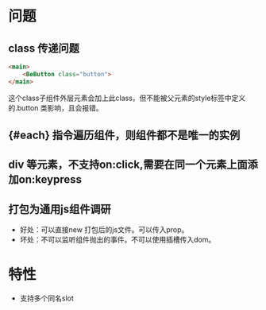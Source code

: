 # 问题
## class 传递问题
```html
<main>
    <BeButton class="button">
</main>
```
这个class子组件外层元素会加上此class，但不能被父元素的style标签中定义的.button 类影响，且会报错。
## {#each} 指令遍历组件，则组件都不是唯一的实例
## div 等元素，不支持on:click,需要在同一个元素上面添加on:keypress
## 打包为通用js组件调研
* 好处：可以直接new 打包后的js文件。可以传入prop。
* 坏处：不可以监听组件抛出的事件。不可以使用插槽传入dom。


# 特性
* 支持多个同名slot